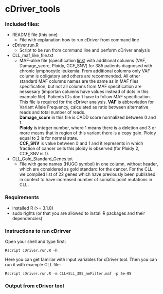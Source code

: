 # cDriver_tools

### Included files:

  - README file (this one) 
    * File with explanation how to run cDriver from command line
  - cDriver.run.R
    * Script to be run from command line and perform cDriver analysis
  - CLL_maf_like_file.txt
    * MAF-alike file (specification [link](https://wiki.nci.nih.gov/display/TCGA/Mutation+Annotation+Format+(MAF)+Specification))
    with additional columns (VAF, Damage_score, Ploidy, CCF_SNV) for 385 patients diagnosed with chronic lymphocytic leukemia. From additional columns only VAF column is obligatory and others are recommended.  All other standard MAF columns names are the same as in MAF files specification, but not all columns from MAF specification are nessesary (importan columns have values instead of dots in this example file). Patients IDs don't have to follow MAF specification. This file is required for the cDriver analysis. 
    **VAF** is abbreviation for Variant Allele Frequency, calculated as ratio between alternative reads and total number of reads.  
    **Damage_score**  in this file is CADD score normalized between 0 and 1.  
    **Ploidy** is integer number, where 1 means there is a deletion and 3 or more means that in region of this variant there is a copy gain. 
    Ploidy equal to 2 is for normal state.  
    **CCF_SNV** is value between 0 and 1 and it represents in which fraction of cancer cells this ploidy is observed (for Ploidy 2, CCF_SNV is 1). 
  - CLL_Gold_Standard_Genes.txt  
    * File with gene names (HUGO symbol) in one column, without header, which are considered as gold standard for the cancer. For the CLL we compiled list of 22 genes which have previously been published in context to have increased number of somatic point mutations in CLL. 
    
### Requirements

  - installed R (>= 3.1.0)
  - sudo rights (or that you are allowed to install R packages and their dependencies)

### Instructions to run cDrirver 

  Open your shell and type  first:
  ```Shell
Rscript cDriver.run.R -h
```
Here you can get familiar with input variables for cDriver tool. Then you can run it with example CLL file:
  ```Shell
Rscript cDriver.run.R -m CLL+SLL_385_noFilter.maf -p 5e-05 
```

### Output from cDriver tool
